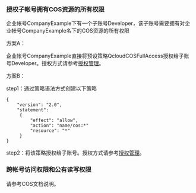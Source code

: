 ### 授权子帐号拥有COS资源的所有权限

企业帐号CompanyExample下有一个子账号Developer，该子账号需要拥有对企业帐号CompanyExample名下的COS资源的所有权限

方案A：

企业帐号CompanyExample直接将预设策略QcloudCOSFullAccess授权给子账号Developer。授权方式请参考[授权管理](http://tce.fsphere.cn/document/product/378/8961)。

方案B：

step1：通过策略语法方式创建以下策略

```
{
    "version": "2.0",
    "statement":
     {
         "effect": "allow",
         "action": "name/cos:*"
         "resource": "*"
     }
}
```

step2：将该策略授权给子账号。授权方式请参考[授权管理](http://tce.fsphere.cn/document/product/378/8961)。

### 跨帐号访问权限和公有读写权限

请参考COS文档说明。